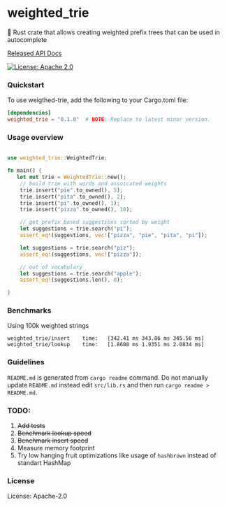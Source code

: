 # weighted_trie

🦀 Rust crate that allows creating weighted prefix trees that can be used in autocomplete

[Released API Docs](https://docs.rs/crate/weighted_trie/latest)

[![License: Apache 2.0](https://img.shields.io/badge/license-Apache_2.0-blue.svg)](https://github.com/subpath/weighted_trie/blob/main/LICENSE)

### Quickstart
To use weigthed-trie, add the following to your Cargo.toml file:

```toml
[dependencies]
weighted_trie = "0.1.0"  # NOTE: Replace to latest minor version.
```

### Usage overview

```rust

use weighted_trie::WeightedTrie;

fn main() {
   let mut trie = WeightedTrie::new();
    // build trie with words and assoicated weights
    trie.insert("pie".to_owned(), 5);
    trie.insert("pita".to_owned(), 2);
    trie.insert("pi".to_owned(), 1);
    trie.insert("pizza".to_owned(), 10);

    // get prefix based suggestions sorted by weight
    let suggestions = trie.search("pi");
    assert_eq!(suggestions, vec!["pizza", "pie", "pita", "pi"]);

    let suggestions = trie.search("piz");
    assert_eq!(suggestions, vec!["pizza"]);

    // out of vocabulary
    let suggestions = trie.search("apple");
    assert_eq!(suggestions.len(), 0);

}

```
### Benchmarks
Using 100k weighted strings

`weighted_trie/insert    time:   [342.41 ms 343.86 ms 345.56 ms]`
`weighted_trie/lookup    time:   [1.8608 ms 1.9351 ms 2.0834 ms]`

### Guidelines
`README.md` is generated from `cargo readme` command.
Do not manually update `README.md` instead edit `src/lib.rs`
and then run `cargo readme > README.md`.

### TODO:
1. ~~Add tests~~
2. ~~Benchmark lookup speed~~
3. ~~Benchmark insert speed~~
4. Measure memory footprint
5. Try low hanging fruit optimizations like usage of `hashbrown` instead of standart HashMap


### License

License: Apache-2.0
